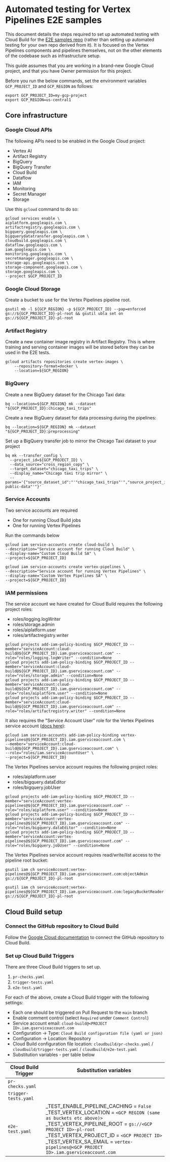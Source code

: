 # Automated testing for Vertex Pipelines E2E samples

This document details the steps required to set up automated testing with Cloud Build for the [E2E samples repo](https://github.com/GoogleCloudPlatform/vertex-pipelines-end-to-end-samples) (rather than setting up automated testing for your own repo derived from it). It is focused on the Vertex Pipelines components and pipelines themselves, not on the other elements of the codebase such as infrastructure setup.

This guide assumes that you are working in a brand-new Google Cloud project, and that you have Owner permission for this project.

Before you run the below commands, set the environment variables `GCP_PROJECT_ID` and `GCP_REGION` as follows:

```
export GCP_PROJECT_ID=my-gcp-project
export GCP_REGION=us-central1
```

## Core infrastructure

### Google Cloud APIs

The following APIs need to be enabled in the Google Cloud project:

- Vertex AI
- Artifact Registry
- BigQuery
- BigQuery Transfer
- Cloud Build
- Dataflow
- IAM
- Monitoring
- Secret Manager
- Storage

Use this `gcloud` command to do so:

```
gcloud services enable \
aiplatform.googleapis.com \
artifactregistry.googleapis.com \
bigquery.googleapis.com \
bigquerydatatransfer.googleapis.com \
cloudbuild.googleapis.com \
dataflow.googleapis.com \
iam.googleapis.com \
monitoring.googleapis.com \
secretmanager.googleapis.com \
storage-api.googleapis.com \
storage-component.googleapis.com \
storage.googleapis.com \
--project $GCP_PROJECT_ID
```

### Google Cloud Storage

Create a bucket to use for the Vertex Pipelines pipeline root.

```
gsutil mb -l ${GCP_REGION} -p ${GCP_PROJECT_ID} --pap=enforced gs://${GCP_PROJECT_ID}-pl-root && gsutil ubla set on gs://${GCP_PROJECT_ID}-pl-root
```

### Artifact Registry

Create a new container image registry in Artifact Registry. This is where training and serving container images will be stored before they can be used in the E2E tests.

```
gcloud artifacts repositories create vertex-images \
    --repository-format=docker \
    --location=${GCP_REGION}
```

### BigQuery 

Create a new BigQuery dataset for the Chicago Taxi data:

```
bq --location=${GCP_REGION} mk --dataset "${GCP_PROJECT_ID}:chicago_taxi_trips"
```

Create a new BigQuery dataset for data processing during the pipelines:

```
bq --location=${GCP_REGION} mk --dataset "${GCP_PROJECT_ID}:preprocessing"
```

Set up a BigQuery transfer job to mirror the Chicago Taxi dataset to your project

```
bq mk --transfer_config \
  --project_id=${GCP_PROJECT_ID} \
  --data_source="cross_region_copy" \
  --target_dataset="chicago_taxi_trips" \
  --display_name="Chicago taxi trip mirror" \
  --params='{"source_dataset_id":"'"chicago_taxi_trips"'","source_project_id":"'"bigquery-public-data"'"}'
```

### Service Accounts

Two service accounts are required

- One for running Cloud Build jobs
- One for running Vertex Pipelines

Run the commands below

```
gcloud iam service-accounts create cloud-build \
--description="Service account for running Cloud Build" \
--display-name="Custom Cloud Build SA" \
--project=${GCP_PROJECT_ID}

gcloud iam service-accounts create vertex-pipelines \
--description="Service account for running Vertex Pipelines" \
--display-name="Custom Vertex Pipelines SA" \
--project=${GCP_PROJECT_ID}
```

### IAM permissions

The service account we have created for Cloud Build requires the following project roles:

- roles/logging.logWriter
- roles/storage.admin
- roles/aiplatform.user
- roles/artifactregistry.writer

```
gcloud projects add-iam-policy-binding $GCP_PROJECT_ID --member="serviceAccount:cloud-build@${GCP_PROJECT_ID}.iam.gserviceaccount.com" --role="roles/logging.logWriter" --condition=None
gcloud projects add-iam-policy-binding $GCP_PROJECT_ID --member="serviceAccount:cloud-build@${GCP_PROJECT_ID}.iam.gserviceaccount.com" --role="roles/storage.admin" --condition=None
gcloud projects add-iam-policy-binding $GCP_PROJECT_ID --member="serviceAccount:cloud-build@${GCP_PROJECT_ID}.iam.gserviceaccount.com" --role="roles/aiplatform.user" --condition=None
gcloud projects add-iam-policy-binding $GCP_PROJECT_ID --member="serviceAccount:cloud-build@${GCP_PROJECT_ID}.iam.gserviceaccount.com" --role="roles/artifactregistry.writer" --condition=None
```

It also requires the "Service Account User" role for the Vertex Pipelines service account ([docs here](https://cloud.google.com/iam/docs/impersonating-service-accounts#impersonate-sa-level)):

```
gcloud iam service-accounts add-iam-policy-binding vertex-pipelines@${GCP_PROJECT_ID}.iam.gserviceaccount.com \
--member="serviceAccount:cloud-build@${GCP_PROJECT_ID}.iam.gserviceaccount.com" \
--role="roles/iam.serviceAccountUser" \
--project=${GCP_PROJECT_ID}
```

The Vertex Pipelines service account requires the following project roles:

- roles/aiplatform.user
- roles/bigquery.dataEditor
- roles/bigquery.jobUser

```
gcloud projects add-iam-policy-binding $GCP_PROJECT_ID --member="serviceAccount:vertex-pipelines@${GCP_PROJECT_ID}.iam.gserviceaccount.com" --role="roles/aiplatform.user" --condition=None
gcloud projects add-iam-policy-binding $GCP_PROJECT_ID --member="serviceAccount:vertex-pipelines@${GCP_PROJECT_ID}.iam.gserviceaccount.com" --role="roles/bigquery.dataEditor" --condition=None
gcloud projects add-iam-policy-binding $GCP_PROJECT_ID --member="serviceAccount:vertex-pipelines@${GCP_PROJECT_ID}.iam.gserviceaccount.com" --role="roles/bigquery.jobUser" --condition=None
```

The Vertex Pipelines service account requires read/write/list access to the pipeline root bucket:

```
gsutil iam ch serviceAccount:vertex-pipelines@${GCP_PROJECT_ID}.iam.gserviceaccount.com:objectAdmin gs://${GCP_PROJECT_ID}-pl-root

gsutil iam ch serviceAccount:vertex-pipelines@${GCP_PROJECT_ID}.iam.gserviceaccount.com:legacyBucketReader gs://${GCP_PROJECT_ID}-pl-root
```

## Cloud Build setup

### Connect the GitHub repository to Cloud Build

Follow the [Google Cloud documentation](https://cloud.google.com/build/docs/automating-builds/github/connect-repo-github?generation=2nd-gen) to connect the GitHub repository to Cloud Build.

### Set up Cloud Build Triggers

There are three Cloud Build triggers to set up.

1. `pr-checks.yaml`
2. `trigger-tests.yaml` 
3. `e2e-test.yaml`

For each of the above, create a Cloud Build trigger with the following settings:

- Each one should be triggered on Pull Request to the `main` branch
- Enable comment control (select `Required` under `Comment Control`)
- Service account email: `cloud-build@<PROJECT ID>.iam.gserviceaccount.com`
- Configuration -> Type: `Cloud Build configuration file (yaml or json)`
- Configuration -> Location: Repository
- Cloud Build configuration file location: `cloudbuild/pr-checks.yaml` / `cloudbuild/trigger-tests.yaml` / `cloudbuild/e2e-test.yaml`
- Substitution variables - per table below

|  Cloud Build Trigger          |  Substitution variables             |
|-------------------------------|-------------------------------------|
| `pr-checks.yaml`              |                                     |
| `trigger-tests.yaml`          |                                     |
| `e2e-test.yaml`               |  _TEST_ENABLE_PIPELINE_CACHING = `False`<br>_TEST_VERTEX_LOCATION = `<GCP REGION (same as buckets etc above)>`<br>_TEST_VERTEX_PIPELINE_ROOT = `gs://<GCP PROJECT ID>-pl-root`<br>_TEST_VERTEX_PROJECT_ID = `<GCP PROJECT ID>`<br>_TEST_VERTEX_SA_EMAIL = `vertex-pipelines@<GCP PROJECT ID>.iam.gserviceaccount.com` |
